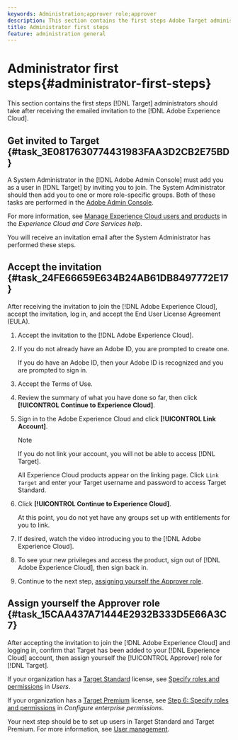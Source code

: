 ```yaml
---
keywords: Administration;approver role;approver
description: This section contains the first steps Adobe Target administrators should take after receiving the emailed invitation to the Adobe Experience Cloud.
title: Administrator first steps
feature: administration general
---
```


# Administrator first steps{#administrator-first-steps}

This section contains the first steps [!DNL Target] administrators should take after receiving the emailed invitation to the [!DNL Adobe Experience Cloud].

## Get invited to Target {#task_3E0817630774431983FAA3D2CB2E75BD}

A System Administrator in the [!DNL Adobe Admin Console] must add you as a user in [!DNL Target] by inviting you to join. The System Administrator should then add you to one or more role-specific groups. Both of these tasks are performed in the [Adobe Admin Console](https://adminconsole.adobe.com).

For more information, see [Manage Experience Cloud users and products](https://experienceleague.adobe.com/docs/core-services/interface/manage-users-and-products/admin-getting-started.html) in the *Experience Cloud and Core Services help*.

You will receive an invitation email after the System Administrator has performed these steps.

## Accept the invitation {#task_24FE66659E634B24AB61DB8497772E17}

After receiving the invitation to join the [!DNL Adobe Experience Cloud], accept the invitation, log in, and accept the End User License Agreement (EULA).

1. Accept the invitation to the [!DNL Adobe Experience Cloud].
1. If you do not already have an Adobe ID, you are prompted to create one.

   If you do have an Adobe ID, then your Adobe ID is recognized and you are prompted to sign in. 
1. Accept the Terms of Use.
1. Review the summary of what you have done so far, then click **[!UICONTROL Continue to Experience Cloud]**.
1. Sign in to the Adobe Experience Cloud and click **[!UICONTROL Link Account]**.

   >[!NOTE]
   >
   >If you do not link your account, you will not be able to access [!DNL Target].

   All Experience Cloud products appear on the linking page. Click `Link Target` and enter your Target username and password to access Target Standard. 
1. Click **[!UICONTROL Continue to Experience Cloud]**.

   At this point, you do not yet have any groups set up with entitlements for you to link. 
1. If desired, watch the video introducing you to the [!DNL Adobe Experience Cloud].
1. To see your new privileges and access the product, sign out of [!DNL Adobe Experience Cloud], then sign back in.
1. Continue to the next step, [assigning yourself the Approver role](/help/administrating-target/start-target.md#task_15CAA437A71444E2932B333D5E66A3C7).

## Assign yourself the Approver role {#task_15CAA437A71444E2932B333D5E66A3C7}

After accepting the invitation to join the [!DNL Adobe Experience Cloud] and logging in, confirm that Target has been added to your [!DNL Experience Cloud] account, then assign yourself the [!UICONTROL Approver] role for [!DNL Target].

If your organization has a [Target Standard](/help/c-intro/intro.md#section_ACD5EFF17AAB4E979CBEFA0145CCD905) license, see [Specify roles and permissions](/help/administrating-target/c-user-management/c-user-management/user-management.md#roles-permissions) in *Users*.

If your organization has a [Target Premium](/help/c-intro/intro.md#premium) license, see [Step 6: Specify roles and permissions](/help/administrating-target/c-user-management/property-channel/properties-overview.md#section_8C425E43E5DD4111BBFC734A2B7ABC80) in *Configure enterprise permissions*.

Your next step should be to set up users in Target Standard and Target Premium. For more information, see [User management](/help/administrating-target/c-user-management/user-management.md).